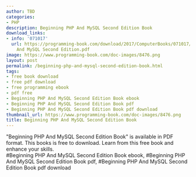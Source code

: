 ```yaml
---
author: TBD
categories:
- PHP
description: Beginning PHP And MySQL Second Edition Book
download_links:
- info: '071017'
  url: https://programming-book.com/download/2017/ComputerBooks/071017/Beginning PHP
    And MySQL Second Edition.pdf
image: https://www.programming-book.com/doc-images/8476.png
layout: post
permalink: /beginning-php-and-mysql-second-edition-book.html
tags:
- free book download
- free pdf download
- free programming ebook
- pdf free
- Beginning PHP And MySQL Second Edition Book ebook
- Beginning PHP And MySQL Second Edition Book pdf
- Beginning PHP And MySQL Second Edition Book pdf download
thumbnail_url: https://www.programming-book.com/doc-images/8476.png
title: Beginning PHP And MySQL Second Edition Book
---
```


 
<div class="item-desc text-justify">
  "Beginning PHP And MySQL Second Edition Book" is available in PDF format. This books is free to download. Learn from this free book and enhance your skills.
  <br>
  #Beginning PHP And MySQL Second Edition Book ebook, #Beginning PHP And MySQL Second Edition Book pdf, #Beginning PHP And MySQL Second Edition Book pdf download
</div>